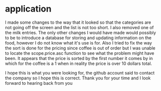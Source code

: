 # application
I made some changes to the way that it looked so that the categories are not going off the screen and the list is not too short. I also removed one of the milk entries. The only other changes I would have made would possibly 
to be to introduce a database for storing and updating information on the food, 
however I do not know what it's use is for. Also I tried to fix the way the sort 
is done for the pricing since coffee is out of order but I was unable to locate 
the scope.price.asc function to see what the problem might have been. It appears 
that the price is sorted by the first number it comes by in which for the coffee 
is a 1 when in reality the price is over 10 dollars total.

I hope this is what you were looking for, the github account said to contact the 
company so I hope this is correct. Thank you for your time and I look forward to 
hearing back from you
